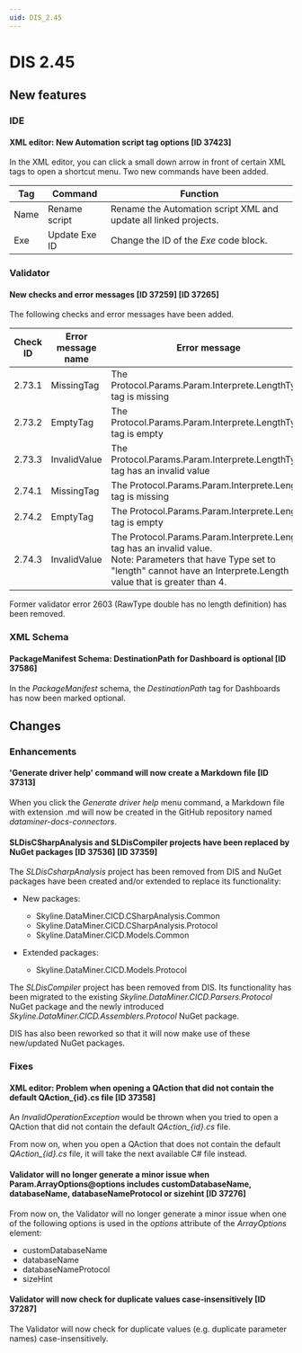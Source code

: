 ```yaml
---
uid: DIS_2.45
---
```


# DIS 2.45

## New features

### IDE

#### XML editor: New Automation script tag options [ID 37423]

In the XML editor, you can click a small down arrow in front of certain XML tags to open a shortcut menu. Two new commands have been added.

|Tag   | Command       | Function |
|------|---------------|----------|
| Name | Rename script | Rename the Automation script XML and update all linked projects. |
| Exe  | Update Exe ID | Change the ID of the *Exe* code block. |

### Validator

#### New checks and error messages [ID 37259] [ID 37265]

The following checks and error messages have been added.

| Check ID | Error message name | Error message |
|--|--|--|
| 2.73.1 | MissingTag   | The Protocol.Params.Param.Interprete.LengthType tag is missing |
| 2.73.2 | EmptyTag     | The Protocol.Params.Param.Interprete.LengthType tag is empty |
| 2.73.3 | InvalidValue | The Protocol.Params.Param.Interprete.LengthType tag has an invalid value |
| 2.74.1 | MissingTag   | The Protocol.Params.Param.Interprete.Length tag is missing |
| 2.74.2 | EmptyTag     | The Protocol.Params.Param.Interprete.Length tag is empty |
| 2.74.3 | InvalidValue | The Protocol.Params.Param.Interprete.Length tag has an invalid value.<br>Note: Parameters that have Type set to "length" cannot have an Interprete.Length value that is greater than 4. |

Former validator error 2603 (RawType double has no length definition) has been removed.

### XML Schema

#### PackageManifest Schema: DestinationPath for Dashboard is optional [ID 37586]

In the *PackageManifest* schema, the *DestinationPath* tag for Dashboards has now been marked optional.

## Changes

### Enhancements

#### 'Generate driver help' command will now create a Markdown file [ID 37313]

When you click the *Generate driver help* menu command, a Markdown file with extension .md will now be created in the GitHub repository named *dataminer-docs-connectors*.

#### SLDisCSharpAnalysis and SLDisCompiler projects have been replaced by NuGet packages [ID 37536] [ID 37359]

The *SLDisCsharpAnalysis* project has been removed from DIS and NuGet packages have been created and/or extended to replace its functionality:

- New packages:

  - Skyline.DataMiner.CICD.CSharpAnalysis.Common
  - Skyline.DataMiner.CICD.CSharpAnalysis.Protocol
  - Skyline.DataMiner.CICD.Models.Common

- Extended packages:

  - Skyline.DataMiner.CICD.Models.Protocol

The *SLDisCompiler* project has been removed from DIS. Its functionality has been migrated to the existing *Skyline.DataMiner.CICD.Parsers.Protocol* NuGet package and the newly introduced *Skyline.DataMiner.CICD.Assemblers.Protocol* NuGet package.

DIS has also been reworked so that it will now make use of these new/updated NuGet packages.

### Fixes

#### XML editor: Problem when opening a QAction that did not contain the default QAction_{id}.cs file [ID 37358]

An *InvalidOperationException* would be thrown when you tried to open a QAction that did not contain the default *QAction_{id}.cs* file.

From now on, when you open a QAction that does not contain the default *QAction_{id}.cs* file, it will take the next available C# file instead.

#### Validator will no longer generate a minor issue when Param.ArrayOptions@options includes customDatabaseName, databaseName, databaseNameProtocol or sizehint [ID 37276]

From now on, the Validator will no longer generate a minor issue when one of the following options is used in the *options* attribute of the *ArrayOptions* element:

- customDatabaseName
- databaseName
- databaseNameProtocol
- sizeHint

#### Validator will now check for duplicate values case-insensitively [ID 37287]

The Validator will now check for duplicate values (e.g. duplicate parameter names) case-insensitively.

